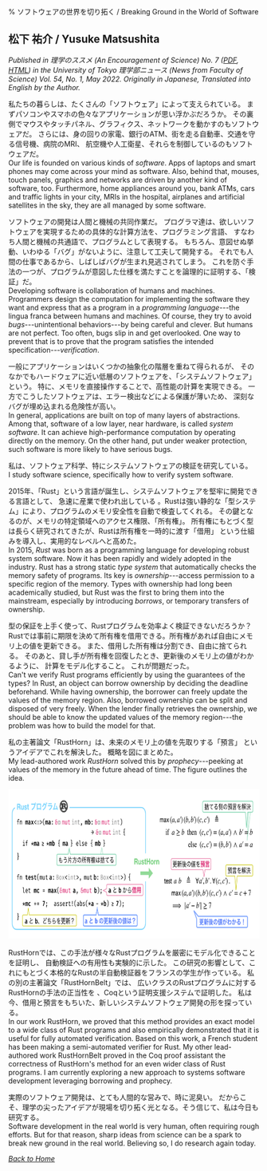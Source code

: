 % ソフトウェアの世界を切り拓く / Breaking Ground in the World of Software

## 松下 祐介 / Yusuke Matsushita

_Published in 理学のススメ (An Encouragement of Science) No. 7
  ([PDF](https://dl5s7ayfvssw3.cloudfront.net/WEB_info2/p/pub/8311/54-1.pdf#page=7),
  [HTML](https://www.s.u-tokyo.ac.jp/ja/story/newsletter/page/7899/))
  in the University of Tokyo 理学部ニュース (News from Faculty of Science) Vol. 54,
  No. 1, May 2022.
  Originally in Japanese, Translated into English by the Author._

私たちの暮らしは、たくさんの「ソフトウェア」によって支えられている。
まずパソコンやスマホの色々なアプリケーションが思い浮かぶだろうか。
その裏側でマウスやタッチパネル、グラフィクス、ネットワークを動かすのもソフトウェアだ。
さらには、身の回りの家電、銀行のATM、街を走る自動車、交通を守る信号機、病院のMRI、
  航空機や人工衛星、それらを制御しているのもソフトウェアだ。\
Our life is founded on various kinds of _software_.
Apps of laptops and smart phones may come across your mind as software.
Also, behind that, mouses, touch panels, graphics and networks are driven by
  another kind of software, too.
Furthermore, home appliances around you, bank ATMs, cars and traffic lights in
  your city, MRIs in the hospital, airplanes and artificial satellites in the
  sky, they are all managed by some software.

ソフトウェアの開発は人間と機械の共同作業だ。
プログラマ達は、欲しいソフトウェアを実現するための具体的な計算方法を、プログラミング言語、
  すなわち人間と機械の共通語で、プログラムとして表現する。
もちろん、意図せぬ挙動、いわゆる「バグ」がないように、注意して工夫して開発する。
それでも人間の仕事であるから、しばしばバグが生まれ見逃されてしまう。
これを防ぐ手法の一つが、プログラムが意図した仕様を満たすことを論理的に証明する、「検証」だ。\
Developing software is collaboration of humans and machines.
Programmers design the computation for implementing the software they want and
  express that as a program in a _programming language_---the lingua franca
  between humans and machines.
Of course, they try to avoid _bugs_---unintentional behaviors---by being careful
  and clever.
But humans are not perfect.
Too often, bugs slip in and get overlooked.
One way to prevent that is to prove that the program satisfies the intended
  specification---_verification_.

一般にアプリケーションはいくつかの抽象化の階層を重ねて得られるが、
  そのなかでもハードウェアに近い低層のソフトウェアを、「システムソフトウェア」という。
特に、メモリを直接操作することで、高性能の計算を実現できる。
一方でこうしたソフトウェアは、エラー検出などによる保護が薄いため、
  深刻なバグが埋め込まれる危険性が高い。\
In general, applications are built on top of many layers of abstractions.
Among that, software of a low layer, near hardware, is called _system software_.
It can achieve high-performance computation by operating directly on the memory.
On the other hand, put under weaker protection, such software is more likely to
  have serious bugs.

私は、ソフトウェア科学、特にシステムソフトウェアの検証を研究している。\
I study software science, specifically how to verify system software.

2015年、「Rust」という言語が誕生し、システムソフトウェアを堅牢に開発できる言語として、
  急速に産業で使われ出している
。Rustは強い静的な「型システム」により、プログラムのメモリ安全性を自動で検査してくれる。
その鍵となるのが、メモリの特定領域へのアクセス権限、「所有権」。
所有権にもとづく型は長らく研究されてきたが、Rustは所有権を一時的に渡す「借用」
  という仕組みを導入し、実用的なレベルへと高めた。\
In 2015, _Rust_ was born as a programming language for developing robust system
  software.
Now it has been rapidly and widely adopted in the industry.
Rust has a strong static _type system_ that automatically checks the memory
  safety of programs.
Its key is _ownership_---access permission to a specific region of the memory.
Types with ownership had long been academically studied, but Rust was the first
  to bring them into the mainstream, especially by introducing _borrows_, or
  temporary transfers of ownership.

型の保証を上手く使って、Rustプログラムを効率よく検証できないだろうか？
Rustでは事前に期限を決めて所有権を借用できる。所有権があれば自由にメモリ上の値を更新できる。
また、借用した所有権は分割でき、自由に捨てられる。
そのあと、貸し手が所有権を回復したとき、更新後のメモリ上の値がわかるように、
  計算をモデル化すること。
これが問題だった。\
Can't we verify Rust programs efficiently by using the guarantees of the types?
In Rust, an object can borrow ownership by deciding the deadline beforehand.
While having ownership, the borrower can freely update the values of the memory
  region.
Also, borrowed ownership can be split and disposed of very freely.
When the lender finally retrieves the ownership, we should be able to know the
  updated values of the memory region---the problem was how to build the model
  for that.

私の主著論文「RustHorn」は、未来のメモリ上の値を先取りする「預言」
  というアイデアでこれを解決した。
概略を図にまとめた。\
My lead-authored work _RustHorn_ solved this by _prophecy_---peeking at values
  of the memory in the future ahead of time. The figure outlines the idea.

<img src="./2022-break-ground-software-figure.png" height="300" alt="Overview of RustHorn" />

RustHornでは、この手法が様々なRustプログラムを厳密にモデル化できることを証明し、
  自動検証への有用性も実験的に示した。
この研究の影響として、これにもとづく本格的なRustの半自動検証器をフランスの学生が作っている。
私の別の主著論文「RustHornBelt」では、
  広いクラスのRustプログラムに対するRustHornの手法の正当性を
  、Coqという証明支援システムで証明した。
私は今、借用と預言をもちいた、新しいシステムソフトウェア開発の形を探っている。\
In our work RustHorn, we proved that this method provides an exact model to a
  wide class of Rust programs and also empirically demonstrated that it is
  useful for fully automated verification. Based on this work, a French student
  has been making a semi-automated verifier for Rust. My other lead-authored
  work RustHornBelt proved in the Coq proof assistant the correctness of
  RustHorn's method for an even wider class of Rust programs. I am currently
  exploring a new approach to systems software development leveraging borrowing
  and prophecy.

実際のソフトウェア開発は、とても人間的な営みで、時に泥臭い。
だからこそ、理学の尖ったアイデアが現場を切り拓く光となる。そう信じて、私は今日も研究する。\
Software development in the real world is very human, often requiring rough
  efforts.
But for that reason, sharp ideas from science can be a spark to break new ground
  in the real world. Believing so, I do research again today.

[_Back to Home_](../)
